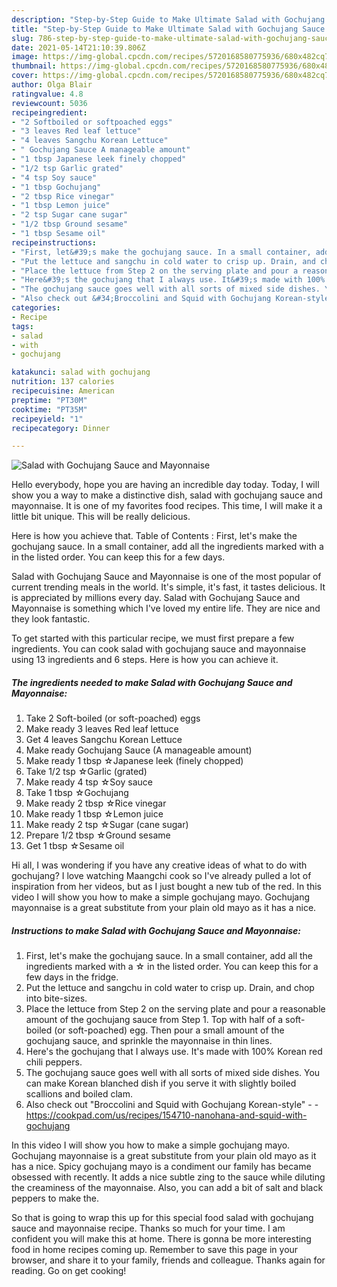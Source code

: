 ```yaml
---
description: "Step-by-Step Guide to Make Ultimate Salad with Gochujang Sauce and Mayonnaise"
title: "Step-by-Step Guide to Make Ultimate Salad with Gochujang Sauce and Mayonnaise"
slug: 786-step-by-step-guide-to-make-ultimate-salad-with-gochujang-sauce-and-mayonnaise
date: 2021-05-14T21:10:39.806Z
image: https://img-global.cpcdn.com/recipes/5720168580775936/680x482cq70/salad-with-gochujang-sauce-and-mayonnaise-recipe-main-photo.jpg
thumbnail: https://img-global.cpcdn.com/recipes/5720168580775936/680x482cq70/salad-with-gochujang-sauce-and-mayonnaise-recipe-main-photo.jpg
cover: https://img-global.cpcdn.com/recipes/5720168580775936/680x482cq70/salad-with-gochujang-sauce-and-mayonnaise-recipe-main-photo.jpg
author: Olga Blair
ratingvalue: 4.8
reviewcount: 5036
recipeingredient:
- "2 Softboiled or softpoached eggs"
- "3 leaves Red leaf lettuce"
- "4 leaves Sangchu Korean Lettuce"
- " Gochujang Sauce A manageable amount"
- "1 tbsp Japanese leek finely chopped"
- "1/2 tsp Garlic grated"
- "4 tsp Soy sauce"
- "1 tbsp Gochujang"
- "2 tbsp Rice vinegar"
- "1 tbsp Lemon juice"
- "2 tsp Sugar cane sugar"
- "1/2 tbsp Ground sesame"
- "1 tbsp Sesame oil"
recipeinstructions:
- "First, let&#39;s make the gochujang sauce. In a small container, add all the ingredients marked with a ☆ in the listed order. You can keep this for a few days in the fridge."
- "Put the lettuce and sangchu in cold water to crisp up. Drain, and chop into bite-sizes."
- "Place the lettuce from Step 2 on the serving plate and pour a reasonable amount of the  gochujang sauce from Step 1. Top with  half of a soft-boiled (or soft-poached) egg. Then pour a small amount of the gochujang sauce, and sprinkle the mayonnaise in thin lines."
- "Here&#39;s the gochujang that I always use. It&#39;s made with 100% Korean red chili peppers."
- "The gochujang sauce goes well with all sorts of mixed side dishes. You can make Korean blanched dish if you serve it with slightly boiled scallions and boiled clam."
- "Also check out &#34;Broccolini and Squid with Gochujang Korean-style&#34;  https://cookpad.com/us/recipes/154710-nanohana-and-squid-with-gochujang"
categories:
- Recipe
tags:
- salad
- with
- gochujang

katakunci: salad with gochujang 
nutrition: 137 calories
recipecuisine: American
preptime: "PT30M"
cooktime: "PT35M"
recipeyield: "1"
recipecategory: Dinner

---
```



![Salad with Gochujang Sauce and Mayonnaise](https://img-global.cpcdn.com/recipes/5720168580775936/680x482cq70/salad-with-gochujang-sauce-and-mayonnaise-recipe-main-photo.jpg)

Hello everybody, hope you are having an incredible day today. Today, I will show you a way to make a distinctive dish, salad with gochujang sauce and mayonnaise. It is one of my favorites food recipes. This time, I will make it a little bit unique. This will be really delicious.

Here is how you achieve that. Table of Contents : First, let&#39;s make the gochujang sauce. In a small container, add all the ingredients marked with a in the listed order. You can keep this for a few days.

Salad with Gochujang Sauce and Mayonnaise is one of the most popular of current trending meals in the world. It's simple, it's fast, it tastes delicious. It is appreciated by millions every day. Salad with Gochujang Sauce and Mayonnaise is something which I've loved my entire life. They are nice and they look fantastic.


To get started with this particular recipe, we must first prepare a few ingredients. You can cook salad with gochujang sauce and mayonnaise using 13 ingredients and 6 steps. Here is how you can achieve it.

<!--inarticleads1-->

##### The ingredients needed to make Salad with Gochujang Sauce and Mayonnaise:

1. Take 2 Soft-boiled (or soft-poached) eggs
1. Make ready 3 leaves Red leaf lettuce
1. Get 4 leaves Sangchu Korean Lettuce
1. Make ready  Gochujang Sauce (A manageable amount)
1. Make ready 1 tbsp ☆Japanese leek (finely chopped)
1. Take 1/2 tsp ☆Garlic (grated)
1. Make ready 4 tsp ☆Soy sauce
1. Take 1 tbsp ☆Gochujang
1. Make ready 2 tbsp ☆Rice vinegar
1. Make ready 1 tbsp ☆Lemon juice
1. Make ready 2 tsp ☆Sugar (cane sugar)
1. Prepare 1/2 tbsp ☆Ground sesame
1. Get 1 tbsp ☆Sesame oil


Hi all, I was wondering if you have any creative ideas of what to do with gochujang? I love watching Maangchi cook so I&#39;ve already pulled a lot of inspiration from her videos, but as I just bought a new tub of the red. In this video I will show you how to make a simple gochujang mayo. Gochujang mayonnaise is a great substitute from your plain old mayo as it has a nice. 

<!--inarticleads2-->

##### Instructions to make Salad with Gochujang Sauce and Mayonnaise:

1. First, let&#39;s make the gochujang sauce. In a small container, add all the ingredients marked with a ☆ in the listed order. You can keep this for a few days in the fridge.
1. Put the lettuce and sangchu in cold water to crisp up. Drain, and chop into bite-sizes.
1. Place the lettuce from Step 2 on the serving plate and pour a reasonable amount of the  gochujang sauce from Step 1. Top with  half of a soft-boiled (or soft-poached) egg. Then pour a small amount of the gochujang sauce, and sprinkle the mayonnaise in thin lines.
1. Here&#39;s the gochujang that I always use. It&#39;s made with 100% Korean red chili peppers.
1. The gochujang sauce goes well with all sorts of mixed side dishes. You can make Korean blanched dish if you serve it with slightly boiled scallions and boiled clam.
1. Also check out &#34;Broccolini and Squid with Gochujang Korean-style&#34; -  - https://cookpad.com/us/recipes/154710-nanohana-and-squid-with-gochujang


In this video I will show you how to make a simple gochujang mayo. Gochujang mayonnaise is a great substitute from your plain old mayo as it has a nice. Spicy gochujang mayo is a condiment our family has became obsessed with recently. It adds a nice subtle zing to the sauce while diluting the creaminess of the mayonnaise. Also, you can add a bit of salt and black peppers to make the. 

So that is going to wrap this up for this special food salad with gochujang sauce and mayonnaise recipe. Thanks so much for your time. I am confident you will make this at home. There is gonna be more interesting food in home recipes coming up. Remember to save this page in your browser, and share it to your family, friends and colleague. Thanks again for reading. Go on get cooking!
